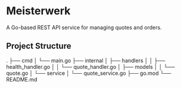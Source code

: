 # Meisterwerk

A Go-based REST API service for managing quotes and orders.

## Project Structure

.
├── cmd
│   └── main.go
├── internal
│   ├── handlers
│   │   ├── health_handler.go
│   │   └── quote_handler.go
│   ├── models
│   │   └── quote.go
│   └── service
│       └── quote_service.go
├── go.mod
└── README.md